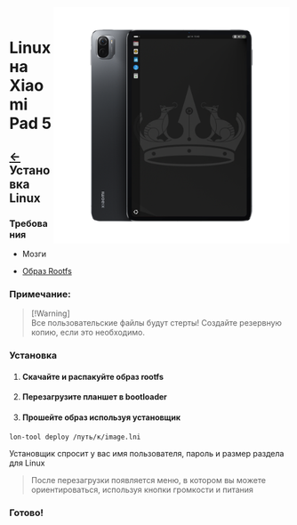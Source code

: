 ﻿﻿<img align="right" src="../../assets/nabu.png" width="425" alt="Linux Running On A Xiaomi Pad 5">

# Linux на Xiaomi Pad 5

## [←](./prepare-ru.md) Установка Linux

### Требования
- Мозги

- [Образ Rootfs](https://timoxa0.su/?dir=share/nabu/images/v3)

### Примечание:
> [!Warning]\
> Все пользовательские файлы будут стерты! Создайте резервную копию, если это необходимо.

### Установка

1. #### Скачайте и распакуйте образ rootfs

2. #### Перезагрузите планшет в bootloader

3. #### Прошейте образ используя установщик
```
lon-tool deploy /путь/к/image.lni
```
Установщик спросит у вас имя пользователя, пароль и размер раздела для Linux

> После перезагрузки появляется меню, в котором вы можете ориентироваться, используя кнопки громкости и питания

### Готово!
